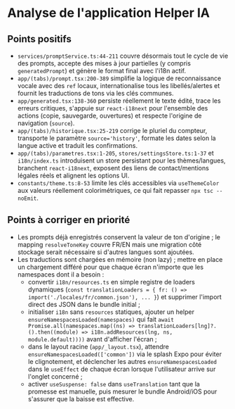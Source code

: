 # Analyse de l'application Helper IA

## Points positifs

- `services/promptService.ts:44-211` couvre désormais tout le cycle de vie des prompts, accepte des mises à jour partielles (y compris `generatedPrompt`) et génère le format final avec l'i18n actif.
- `app/(tabs)/prompt.tsx:200-389` simplifie la logique de reconnaissance vocale avec des `ref` locaux, internationalise tous les libellés/alertes et fournit les traductions de tons via les clés communes.
- `app/generated.tsx:138-360` persiste réellement le texte édité, trace les erreurs critiques, s'appuie sur `react-i18next` pour l'ensemble des actions (copie, sauvegarde, ouvertures) et respecte l'origine de navigation (`source`).
- `app/(tabs)/historique.tsx:25-219` corrige le pluriel du compteur, transporte le paramètre `source='history'`, formate les dates selon la langue active et traduit les confirmations.
- `app/(tabs)/parametres.tsx:1-205`, `stores/settingsStore.ts:1-37` et `i18n/index.ts` introduisent un store persistant pour les thèmes/langues, branchent `react-i18next`, exposent des liens de contact/mentions légales réels et alignent les options UI.
- `constants/theme.ts:8-53` limite les clés accessibles via `useThemeColor` aux valeurs réellement colorimétriques, ce qui fait repasser `npx tsc --noEmit`.

## Points à corriger en priorité

- Les prompts déjà enregistrés conservent la valeur de ton d'origine ; le mapping `resolveToneKey` couvre FR/EN mais une migration côté stockage serait nécessaire si d'autres langues sont ajoutées.
- Les traductions sont chargées en mémoire (non lazy) ; mettre en place un chargement différé pour que chaque écran n'importe que les namespaces dont il a besoin :
  - convertir `i18n/resources.ts` en simple registre de loaders dynamiques (`const translationLoaders = { fr: () => import('./locales/fr/common.json'), ... }`) et supprimer l'import direct des JSON dans le bundle initial ;
  - initialiser `i18n` sans `resources` statiques, ajouter un helper `ensureNamespacesLoaded(namespaces)` qui fait `await Promise.all(namespaces.map((ns) => translationLoaders[lng]?.().then((module) => i18n.addResources(lng, ns, module.default))))` avant d'afficher l'écran ;
  - dans le layout racine (`app/_layout.tsx`), attendre `ensureNamespacesLoaded(['common'])` via le splash Expo pour éviter le clignotement, et déclencher les autres `ensureNamespacesLoaded` dans le `useEffect` de chaque écran lorsque l'utilisateur arrive sur l'onglet concerné ;
  - activer `useSuspense: false` dans `useTranslation` tant que la promesse est manuelle, puis mesurer le bundle Android/iOS pour s'assurer que la baisse est effective.
